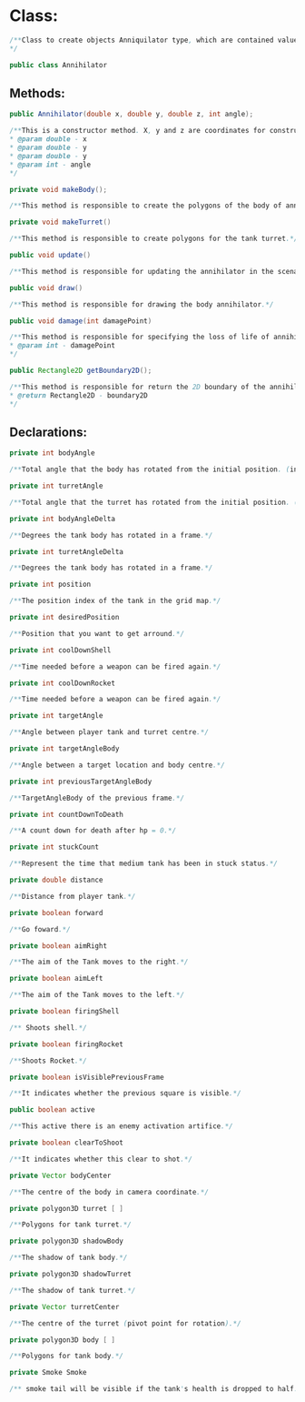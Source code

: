 # Class:
```java
/**Class to create objects Anniquilator type, which are contained values ​​and methods for this purpose
*/

public class Annihilator

```

## Methods:

```java
public Annihilator(double x, double y, double z, int angle);
```

```java
/**This is a constructor method. X, y and z are coordinates for construction of the annihilator in the space.
* @param double - x
* @param double - y
* @param double - y
* @param int - angle
*/
```

```java
private void makeBody();
```

```java
/**This method is responsible to create the polygons of the body of annihilator.*/
```

```java
private void makeTurret()
```

```java
/**This method is responsible to create polygons for the tank turret.*/
```

```java
public void update()
```

```java
/**This method is responsible for updating the annihilator in the scenario, according to the actions in the game.*/
```

```java
public void draw()
```

```java
/**This method is responsible for drawing the body annihilator.*/
```

```java
public void damage(int damagePoint)
```

```java
/**This method is responsible for specifying the loss of life of annihilator.
* @param int - damagePoint
*/
```

```java
public Rectangle2D getBoundary2D();
```

```java
/**This method is responsible for return the 2D boundary of the annihilator.
* @return Rectangle2D - boundary2D
*/
```

## Declarations:

```java
private int bodyAngle
```

```java
/**Total angle that the body has rotated from the initial position. (in the x-z plane).*/
```

```java
private int turretAngle
```

```java
/**Total angle that the turret has rotated from the initial position. (in the x-z plane).*/
```

```java
private int bodyAngleDelta
```

```java
/**Degrees the tank body has rotated in a frame.*/
```

```java
private int turretAngleDelta
```
```java
/**Degrees the tank body has rotated in a frame.*/
```

```java
private int position
```

```java
/**The position index of the tank in the grid map.*/
```

```java
private int desiredPosition
```

```java
/**Position that you want to get arround.*/
```

```java
private int coolDownShell
```

```java
/**Time needed before a weapon can be fired again.*/
```

```java
private int coolDownRocket
```

```java
/**Time needed before a weapon can be fired again.*/
```

```java
private int targetAngle
```

```java
/**Angle between player tank and turret centre.*/
```

```java
private int targetAngleBody
```

```java
/**Angle between a target location and body centre.*/
```

```java
private int previousTargetAngleBody
```

```java
/**TargetAngleBody of the previous frame.*/
```

```java
private int countDownToDeath
```

```java
/**A count down for death after hp = 0.*/
```

```java
private int stuckCount
```

```java
/**Represent the time that medium tank has been in stuck status.*/
```

```java
private double distance
```

```java
/**Distance from player tank.*/
```

```java
private boolean forward
```

```java
/**Go foward.*/
```

```java
private boolean aimRight
```

```java
/**The aim of the Tank moves to the right.*/
```

```java
private boolean aimLeft
```

```java
/**The aim of the Tank moves to the left.*/
```

```java
private boolean firingShell
```

```java
/** Shoots shell.*/
```

```java
private boolean firingRocket
```

```java
/**Shoots Rocket.*/
```

```java
private boolean isVisiblePreviousFrame
```

```java
/**It indicates whether the previous square is visible.*/
```

```java
public boolean active
```

```java
/**This active there is an enemy activation artifice.*/
```

```java
private boolean clearToShoot
```

```java
/**It indicates whether this clear to shot.*/
```

```java
private Vector bodyCenter
```
```java
/**The centre of the body in camera coordinate.*/
```

```java
private polygon3D turret [ ]
```

```java
/**Polygons for tank turret.*/
```

```java
private polygon3D shadowBody
```

```java
/**The shadow of tank body.*/
```

```java
private polygon3D shadowTurret
```

```java
/**The shadow of tank turret.*/
```

```java
private Vector turretCenter
```

```java
/**The centre of the turret (pivot point for rotation).*/
```

```java
private polygon3D body [ ]
```

```java
/**Polygons for tank body.*/
```

```java
private Smoke Smoke
```

```java
/** smoke tail will be visible if the tank's health is dropped to half.*/
```
